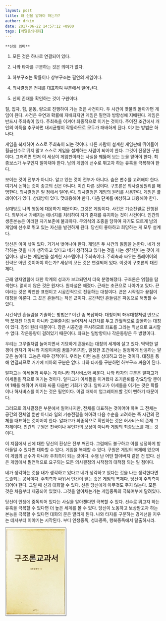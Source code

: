 ```yaml
---
layout: post
title: 왜 신을 알아야 하는가?
author: drkim
date: 2017-06-22 14:57:12 +0900
tags: [깨달음의대화]
---
```

 

    **신의 의미**

  


1) 모든 것은 하나로 연결되어 있다.  
      
2) 나와 타자를 구분하는 것은 의미가 없다.  
      
3) 하부구조는 확률이나 상부구조는 필연의 게임이다.  
      
4) 의사결정은 전체를 대표하여 부분에서 일어난다.  
      
5) 신의 존재를 확인하는 것이 구원이다. 

  


질, 입자, 힘, 운동, 량으로 진행하여 가는 것은 사건이다. 두 사건이 맞물려 돌아가면 게임이 된다. 사건은 우연과 확률에 지배되지만 게임은 필연과 방향성에 지배된다. 게임은 반드시 주최측이 있다. 주최측을 이겨야 최종적으로 이기는 것이다. 주어진 조건에서 개인의 이득을 추구하면 내시균형이 작동하므로 모두가 패배하게 된다. 이기는 방법은 하나다. 

  


게임을 복제하여 스스로 주최측이 되는 것이다. 다른 사람이 설계한 게임판에 뛰어들어 월급선수로 뛰지 말고 스스로 게임을 설계하는 사람이 되어야 한다. 그것이 진정한 구원이다. 그러려면 먼저 이 세상이 게임판이라는 사실을 꿰뚫어 보는 눈을 얻어야 한다. 최종보스가 누구인지 알아채야 한다. 남의 게임에 선수로 뛰고자 하는 유혹을 극복해야 한다. 

  


보이는 것이 전부가 아니다. 알고 있는 것이 전부가 아니다. 숨은 변수를 고려해야 한다. 여기서 논하는 것이 종교의 신은 아니다. 이건 다른 것이다. 구조론은 의사결정원리를 해명한다. 의사결정은 일 점에서 일어난다. 의사결정은 게임의 원리를 사용한다. 게임은 플레이어가 있다. 상대방이 있다. 맞대응해야 한다. 다음 단계를 예상하고 대응해야 한다. 

  


상대방도 나의 행동에 대응하기 때문이다. 그것은 게임이다. 사건은 기승전결로 진행된다. 외부에서 가해지는 에너지를 처리하여 자기 존재를 유지하는 것이 사건이다. 인간의 생존본능은 이러한 자기보존에 불과하다. 무의식의 조종을 당하여 자기도 모르게 남의 게임에 선수로 뛰고 있는 자신을 발견하게 된다. 당신이 좋아하고 희망하는 게 모두 설계다. 

  


당신은 이미 낚여 있다. 거기서 벗어나야 한다. 게임은 두 사건의 얽힘을 논한다. 네가 생각하는 것을 내가 생각하고 있다고 네가 생각하고 있다는 것을 나는 생각한다는 것이 게임이다. 상대는 게임판을 설계한 시스템이니 주최측이다. 주최측과 싸우는 플레이어의 전략은 어떤 것이어야 하는가? 세상의 모든 것은 연결되어 있다. 이것이 구조론의 대전제다. 

  


근래 양자얽힘에 대한 학계의 성과가 보고되면서 더욱 분명해졌다. 구조론은 얽힘을 탐색한다. 얽히지 않은 것은 원자다. 원자설은 깨졌다. 근래는 초끈으로 나아가고 있다. 끈이라는 것은 막연한 표현이고 시공간적으로 진동하는 대칭이다. 끈은 시작점과 끝점이 대칭을 이룬다. 그 끈은 흔들리는 작은 끈이다. 공간적인 흔들림은 파동으로 해명할 수 있다. 

  


시간적인 흔들림을 기술하는 방법은? 이건 좀 복잡하다. 대칭이되 좌우대칭처럼 반으로 딱 쪼개진 대칭이 아니라 고무줄처럼 늘어져서 시간차를 두고 간헐적으로 출몰하는 대칭이 있다. 장의 원리 때문이다. 장은 시공간을 무시하므로 좌표를 그리는 직선으로 표시할 수 없다. 각운동량이 걸려있기 때문이다. 좌표는 일방향이나 각운동량은 두 방향이다. 

  


우리는 고무줄처럼 늘어지면서 기묘하게 흔들리는 대칭의 세계에 살고 있다. 딱딱한 알갱이 원자가 아니라 지렁이처럼 꿈틀거리지만, 일정한 조건에서는 일정하게 반응하는 얄궂은 놈이다. 그놈은 매우 강적이다. 우리는 이런 놈을 상대하고 있는 것이다. 대칭을 통해 연결되므로 거기에 피아의 구분은 없다. 나와 타자를 구분하면 하부구조 싸움이 된다. 

  


알파고는 이세돌과 싸우는 게 아니라 허사비스와 싸운다. 나와 타자의 구분은 알파고가 이세돌을 적으로 여기는 것이다. 알파고가 이세돌을 이겨봤자 조기은퇴를 강요당할 뿐이며 1패를 해줘야 커제와 싸울 다음번 기회가 있다. 알파고가 이세돌을 이기는 것은 확률이나 허사비스를 이기는 것은 필연이다. 이길 때까지 업그레이드할 것이 뻔하기 때문이다. 

  


그러므로 의사결정은 부분에서 일어나지만, 전체를 대표하는 것이어야 하며 그 전체는 공간의 전체일 뿐만 아니라 일의 기승전결을 헤아려 다음 수순을 고려하는 즉 시간의 전체를 대표하는 것이어야 한다. 알파고가 최종적으로 확인하는 것은 허사비스의 존재 그 자체이다. 인간의 구원은 천국이나 무언가의 보상이 아니라 게임의 최종보스를 깨는 것이다. 

  


이 지점에서 신에 대한 당신의 환상은 전부 깨진다. 그럼에도 불구하고 이를 냉정하게 받아들일 수 있다면 대화할 수 있다. 게임을 복제할 수 있다. 구원은 게임의 복제에 있으며 이 게임의 선수가 아니라 주최측이 되는 것이다. 수염 난 어떤 할아버지 같은 건 없다. 신은 게임에서 필연적으로 요구되는 모든 의사결정의 시작점의 대척점 되는 일 점이다. 

  


네가 생각하는 것을 내가 생각하고 있다고 네가 생각하고 있다는 것을 나는 생각한다면 도출되는 공식이다. 주최측과 싸워서 인간이 얻는 것은 게임의 복제다. 당신이 주최측이 되어야 한다. 그럴 때 신과 대화할 수 있다. 신은 당신에게 아무것도 주지 않는다. 모든 것은 처음부터 제공되어 있었다. 그것을 알아채는가는 게임중독의 극복여부에 달려있다. 

  


당신이 인생에 중독되어 있다는 사실을 알아챈다면 극복할 수 있다. 선수로 뛰고자 하는 유혹을 극복할 수 있다면 더 높은 세계를 볼 수 있다. 당신이 노동하고 보상받고자 하는 본능을 극복할 수 있다면 대화의 문은 열리게 된다. 나와 타자를 구분하는 경계선을 지우는 데서부터 이야기는 시작된다. 부디 인생중독, 성과중독, 행복중독에서 탈출하시라.

  



![](/files/attach/images/198/750/858/0.jpg)